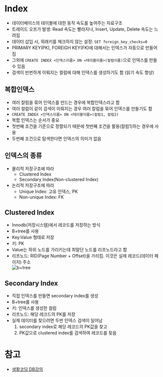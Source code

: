 # Index

- 데이터베이스의 테이블에 대한 동작 속도를 높여주는 자료구조
- 트레이드 오프가 발생: Read 속도는 빨라지나, Insert, Update, Delete 속도는 느려짐
- 데이터 삽입 시, 외래키를 체크하지 않는 설정: `SET foreign_key_checks=0`
- PRIMARY KEY(PK), FOREIGH KEY(FK)에 대해서는 인덱스가 자동으로 만들어짐
- 그외에 `CREATE INDEX <인덱스이름> ON <테이블이름>(컬럼이름)`으로 인덱스를 만들 수 있음
- 검색이 빈번하게 이뤄지는 컬럼에 대해 인덱스를 생성하기도 함 (읽기 속도 향상)

## 복합인덱스

- 여러 칼럼을 묶어 인덱스를 만드는 경우에 복합인덱스라고 함
- 여러 컬럼이 같이 검색이 이뤄지는 경우 여러 칼럼을 묶어 인덱스를 만들기도 함
- `CREATE INDEX <인덱스이름> ON <테이블이름>(칼럼1, 칼럼2)`
- 복합 인덱스는 순서가 중요
- 첫번째 조건을 기준으로 정렬되기 때문에 첫번째 조건을 활용(칼럼1)하는 경우에 사용
- 두번째 조건으로 탐색한다면 인덱스의 의미가 없음

## 인덱스의 종류

- 물리적 저장구조에 따라
    - Clustered Index
    - Secondary Index(Non-clustered Index)
- 논리적 저장구조에 따라
    - Unique Index: 고유 인덱스, PK
    - Non-unique Index: FK

## Clustered Index

- Innodb(저장시스템)에서 레코드를 저장하는 방식
- B+tree를 사용
- Key:Value 형태로 저장
- 키: PK
- Value는 하위 노드를 가리키는데 최말단 노드를 리프노드라고 함
- 리프노드: RID(Page Number + Offset)을 가리킴. 이것은 실제 레코드(데이터 페이지) 주소  
  ![b+tree](https://image.slidesharecdn.com/1-141119053953-conversion-gate02/95/mysql-18-1024.jpg?cb=1416375626)

## Secondary Index

- 직접 인덱스를 만들면 secondary index를 생성
- B+tree를 사용
- 키: 인덱스를 생성한 컬럼
- 리프노드: 해당 레크드의 PK를 저장
- 실제 데이터를 찾으려면 두번 인덱스 검색이 일어남
    1. secondary index로 해당 레코드의 PK값을 찾고
    2. PK값으로 clustered index를 검색하여 레코드를 찾음

# 참고

- [생활코딩 DB강의](https://www.opentutorials.org/course/1555/8760)